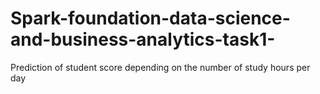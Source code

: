 # Spark-foundation-data-science-and-business-analytics-task1-
Prediction of student score depending on the number of study hours per day
